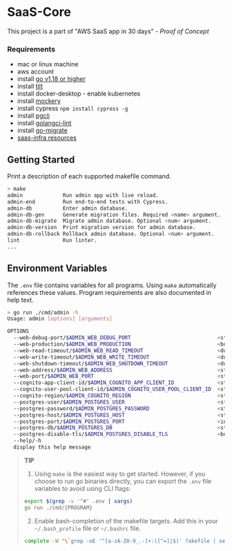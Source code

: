 # SaaS-Core

This project is a part of "AWS SaaS app in 30 days" - _Proof of Concept_

### Requirements
- mac or linux machine
- aws account
- install [go v1.18 or higher](https://go.dev/doc/install)
- install [tilt](https://tilt.dev/)
- install docker-desktop - enable kubernetes
- install [mockery](https://github.com/vektra/mockery)
- install cypress `npm install cypress -g`
- install [pgcli](https://www.pgcli.com/)
- install [golangci-lint](https://github.com/golangci/golangci-lint)
- install [go-migrate](https://github.com/golang-migrate/migrate)
- [saas-infra resources](https://github.com/devpies/saas-infra/tree/main/local/saas) 

## Getting Started
Print a description of each supported makefile command.

```bash
> make
admin             Run admin app with live reload.
admin-end         Run end-to-end tests with Cypress.
admin-db          Enter admin database.
admin-db-gen      Generate migration files. Required <name> argument.
admin-db-migrate  Migrate admin database. Optional <num> argument.
admin-db-version  Print migration version for admin database.
admin-db-rollback Rollback admin database. Optional <num> argument.
lint              Run linter.
...
```


## Environment Variables

The `.env` file contains variables for all programs. Using `make` automatically references these values.
Program requirements are also documented in help text. 
```bash
> go run ./cmd/admin -h
Usage: admin [options] [arguments]

OPTIONS
  --web-debug-port/$ADMIN_WEB_DEBUG_PORT                            <string>    (default: 6060)
  --web-production/$ADMIN_WEB_PRODUCTION                            <bool>      (default: false)
  --web-read-timeout/$ADMIN_WEB_READ_TIMEOUT                        <duration>  (default: 5s)
  --web-write-timeout/$ADMIN_WEB_WRITE_TIMEOUT                      <duration>  (default: 5s)
  --web-shutdown-timeout/$ADMIN_WEB_SHUTDOWN_TIMEOUT                <duration>  (default: 5s)
  --web-address/$ADMIN_WEB_ADDRESS                                  <string>    (default: localhost)
  --web-port/$ADMIN_WEB_PORT                                        <string>    (default: 4001)
  --cognito-app-client-id/$ADMIN_COGNITO_APP_CLIENT_ID              <string>    (required)
  --cognito-user-pool-client-id/$ADMIN_COGNITO_USER_POOL_CLIENT_ID  <string>    (required)
  --cognito-region/$ADMIN_COGNITO_REGION                            <string>    (default: eu-central-1)
  --postgres-user/$ADMIN_POSTGRES_USER                              <string>    (required)
  --postgres-password/$ADMIN_POSTGRES_PASSWORD                      <string>    (required)
  --postgres-host/$ADMIN_POSTGRES_HOST                              <string>    (required)
  --postgres-port/$ADMIN_POSTGRES_PORT                              <int>       (required)
  --postgres-db/$ADMIN_POSTGRES_DB                                  <string>    (required)
  --postgres-disable-tls/$ADMIN_POSTGRES_DISABLE_TLS                <bool>      (default: false)
  --help/-h                                                         
  display this help message
```

> __TIP__  
> 
> 1. Using `make` is the easiest way to get started. However, if you choose to run go binaries directly, you can export the `.env` file variables to avoid using CLI flags:  
> ```bash
> export $(grep -v '^#' .env | xargs)
> go run ./cmd/{PROGRAM}
>```
> 
> 2. Enable bash-completion of the makefile targets. Add this in your `~/.bash_profile` file or `~/.bashrc` file.
> ```bash
> complete -W "\`grep -oE '^[a-zA-Z0-9_.-]+:([^=]|$)' ?akefile | sed 's/[^a-zA-Z0-9_.-]*$//'\`" make
> ```

